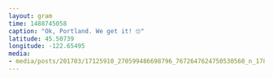```yaml
---
layout: gram
time: 1488745058
caption: "Ok, Portland. We get it! 🙄"
latitude: 45.50739
longitude: -122.65495
media:
- media/posts/201703/17125910_270599486698796_7672647624750530560_n_17865327844072764.jpg
---
```

